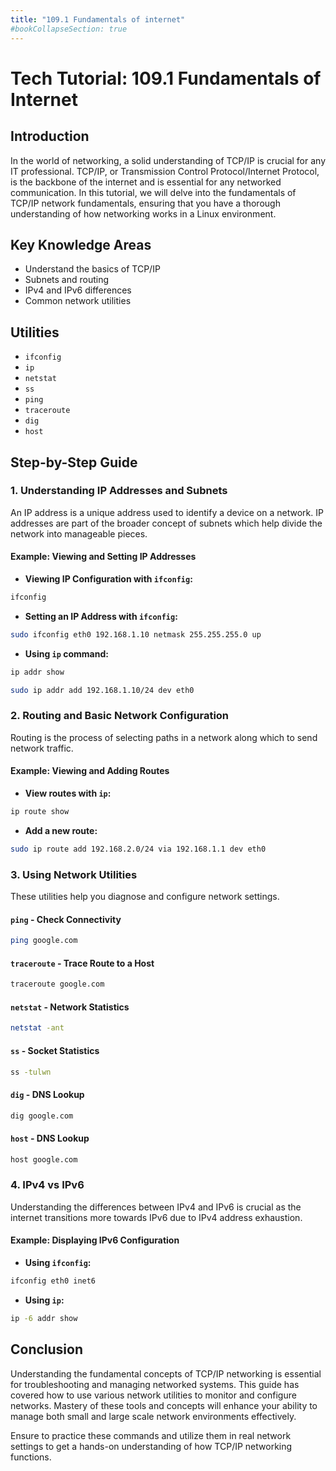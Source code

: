 ```yaml
---
title: "109.1 Fundamentals of internet"
#bookCollapseSection: true
---
```


# Tech Tutorial: 109.1 Fundamentals of Internet

## Introduction

In the world of networking, a solid understanding of TCP/IP is crucial for any IT professional. TCP/IP, or Transmission Control Protocol/Internet Protocol, is the backbone of the internet and is essential for any networked communication. In this tutorial, we will delve into the fundamentals of TCP/IP network fundamentals, ensuring that you have a thorough understanding of how networking works in a Linux environment.

## Key Knowledge Areas

- Understand the basics of TCP/IP
- Subnets and routing
- IPv4 and IPv6 differences
- Common network utilities

## Utilities

- `ifconfig`
- `ip`
- `netstat`
- `ss`
- `ping`
- `traceroute`
- `dig`
- `host`

## Step-by-Step Guide

### 1. Understanding IP Addresses and Subnets

An IP address is a unique address used to identify a device on a network. IP addresses are part of the broader concept of subnets which help divide the network into manageable pieces.

#### Example: Viewing and Setting IP Addresses

- **Viewing IP Configuration with `ifconfig`:**

```bash
ifconfig
```

- **Setting an IP Address with `ifconfig`:**

```bash
sudo ifconfig eth0 192.168.1.10 netmask 255.255.255.0 up
```

- **Using `ip` command:**

```bash
ip addr show
```

```bash
sudo ip addr add 192.168.1.10/24 dev eth0
```

### 2. Routing and Basic Network Configuration

Routing is the process of selecting paths in a network along which to send network traffic.

#### Example: Viewing and Adding Routes

- **View routes with `ip`:**

```bash
ip route show
```

- **Add a new route:**

```bash
sudo ip route add 192.168.2.0/24 via 192.168.1.1 dev eth0
```

### 3. Using Network Utilities

These utilities help you diagnose and configure network settings.

#### `ping` - Check Connectivity

```bash
ping google.com
```

#### `traceroute` - Trace Route to a Host

```bash
traceroute google.com
```

#### `netstat` - Network Statistics

```bash
netstat -ant
```

#### `ss` - Socket Statistics

```bash
ss -tulwn
```

#### `dig` - DNS Lookup

```bash
dig google.com
```

#### `host` - DNS Lookup

```bash
host google.com
```

### 4. IPv4 vs IPv6

Understanding the differences between IPv4 and IPv6 is crucial as the internet transitions more towards IPv6 due to IPv4 address exhaustion.

#### Example: Displaying IPv6 Configuration

- **Using `ifconfig`:**

```bash
ifconfig eth0 inet6
```

- **Using `ip`:**

```bash
ip -6 addr show
```

## Conclusion

Understanding the fundamental concepts of TCP/IP networking is essential for troubleshooting and managing networked systems. This guide has covered how to use various network utilities to monitor and configure networks. Mastery of these tools and concepts will enhance your ability to manage both small and large scale network environments effectively.

Ensure to practice these commands and utilize them in real network settings to get a hands-on understanding of how TCP/IP networking functions.